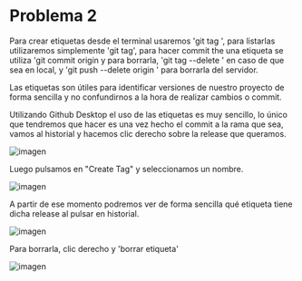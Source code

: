 <h1> Problema 2 </h1>
<p> Para crear etiquetas desde el terminal usaremos 'git tag <nombreDeLaVersión>', para listarlas utilizaremos simplemente 'git tag', para hacer commit the una etiqueta se utiliza 'git commit origin <nombreDeLaVersión> y para borrarla, 'git tag --delete <nombreDeLaVersión>' en caso de que sea en local, y 'git push --delete origin <nombreDeLaVersión>' para borrarla del servidor. </p>
  
<p>Las etiquetas son útiles para identificar versiones de nuestro proyecto de forma sencilla y no confundirnos a la hora de realizar cambios o commit. </p>


<p> Utilizando Github Desktop el uso de las etiquetas es muy sencillo, lo único que tendremos que hacer es una vez hecho el commit a la rama que sea, vamos al historial y hacemos clic derecho sobre la release que queramos. </p>
  
![imagen](https://user-images.githubusercontent.com/51059376/203600764-d8e0f969-ba15-466f-87c5-837a04ff3ef5.png)

<p>Luego pulsamos en "Create Tag" y seleccionamos un nombre.</p>
  
![imagen](https://user-images.githubusercontent.com/51059376/204262448-4f06c994-0419-4db6-b384-ea3c02985266.png)

<p>A partir de ese momento podremos ver de forma sencilla qué etiqueta tiene dicha release al pulsar en historial.</p>
  
![imagen](https://user-images.githubusercontent.com/51059376/204262625-56c55d1d-5d12-4b33-aa9c-75c0e6508700.png)
  
<p> Para borrarla, clic derecho y 'borrar etiqueta' </p>
  
![imagen](https://user-images.githubusercontent.com/51059376/204264721-36bc5078-ffb9-4f2f-90eb-9711c32d4e76.png)

